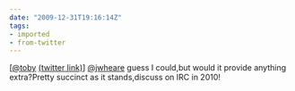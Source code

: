 ```yaml
---
date: "2009-12-31T19:16:14Z"
tags:
- imported
- from-twitter
---
```

\[[@toby](/twitter/#/toby) [(twitter link)](/twitter/#/jwheare/status/7244156670)\] [@jwheare](/twitter/#/jwheare) guess I could,but would it provide anything extra?Pretty succinct as it stands,discuss on IRC in 2010\!

